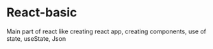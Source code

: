 # React-basic
Main part of react like creating react app, creating components, use of state, useState, Json

